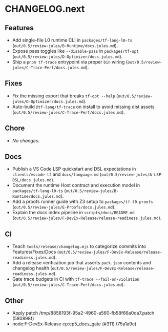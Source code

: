 # CHANGELOG.next

## Features
- Add single-file L0 runtime CLI in `packages/tf-lang-l0-ts` (`out/0.5/review-jules/B-Runtime/docs.jules.md`).
- Expose pass toggles like `--disable-pass` in `packages/tf-opt` (`out/0.5/review-jules/D-Optimizer/docs.jules.md`).
- Ship a `pnpm tf-trace` entrypoint via proper `bin` wiring (`out/0.5/review-jules/C-Trace-Perf/docs.jules.md`).
## Fixes
- Fix the missing export that breaks `tf-opt --help` (`out/0.5/review-jules/D-Optimizer/docs.jules.md`).
- Auto-build `@tf-lang/tf-trace` on install to avoid missing dist assets (`out/0.5/review-jules/C-Trace-Perf/docs.jules.md`).
## Chore
- _No changes._
## Docs
- Publish a VS Code LSP quickstart and DSL expectations in `clients/vscode-tf` and `docs/language.md` (`out/0.5/review-jules/A-LSP-DSL/docs.jules.md`).
- Document the runtime Host contract and execution model in `packages/tf-lang-l0-ts` (`out/0.5/review-jules/B-Runtime/docs.jules.md`).
- Add a proofs runner guide with Z3 setup to `packages/tf-l0-proofs` (`out/0.5/review-jules/E-Proofs/docs.jules.md`).
- Explain the docs index pipeline in `scripts/docs/README.md` (`out/0.5/review-jules/F-DevEx-Release/release-readiness.jules.md`).
## CI
- Teach `tools/release/changelog.mjs` to categorize commits into Features/Fixes/Docs (`out/0.5/review-jules/F-DevEx-Release/release-readiness.jules.md`).
- Add a release verification job that asserts `pack.json` contents and changelog health (`out/0.5/review-jules/F-DevEx-Release/release-readiness.jules.md`).
- Gate trace budgets in CI with `tf-trace --fail-on-violation` (`out/0.5/review-jules/C-Trace-Perf/docs.jules.md`).
## Other
- Apply patch /tmp/8858193f-95a2-4960-a560-fb58f66a0da7.patch (580898f)
- node:F-DevEx-Release cp:cp5_docs_gate (#311) (75a1a9e)
